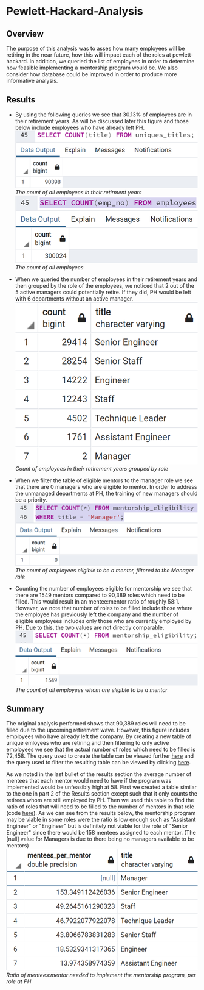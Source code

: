 # Pewlett-Hackard-Analysis

## Overview
The purpose of this analysis was to asses how many employees will be retiring in the near future, how this will impact each of the roles at pewlett-hackard. In addition, we queried the list of employees in order to determine how feasible implementing a mentorship program would be. We also consider how database could be improved in order to produce more informative analysis.

## Results
* By using the following queries we see that 30.13% of employees are in their retirement years. As will be discussed later this figure and those below include employees who have already left PH.
![retiring_count](./Resources/retiring_count.png)
*The count of all employees in their retirment years*
![employees_count](./Resources/employee_count.png)
*The count of all employees*

* When we queried the number of employees in their retirement years and then grouped by the role of the employees, we noticed that 2 out of the 5 active managers could potentially retire. If they did, PH would be left with 6 departments without an active manager.
![retiring_titles](./Resources/retiring_titles.png)  
*Count of employees in their retirement years grouped by role*

* When we filter the table of eligible mentors to the manager role we see that there are 0 managers who are eligible to mentor. In order to address the unmanaged departments at PH, the training of new managers should be a priority.
![mentor_managers](./Resources/mentor_managers.png)  
*The count of employees eligible to be a mentor, filtered to the Manager role*

* Counting the number of employees eligible for mentorship we see that there are 1549 mentors compared to 90,389 roles which need to be filled. This would result in an mentee:mentor ratio of roughly 58:1. However, we note that number of roles to be filled include those where the employee has previously left the company and the number of eligible employees includes only those who are currently employed by PH. Due to this, the two values are not directly comparable. 
![mentor_count](./Resources/mentor_count.png)  
*The count of all employees whom are eligible to be a mentor*

## Summary 
The original analysis performed shows that 90,389 roles will need to be filled due to the upcoming retirement wave. However, this figure includes employees who have already left the company. By creating a new table of unique emloyees who are retiring and then filtering to only active employees we see that the actual number of roles which need to be filled is 72,458. The query used to create the table can be viewed further [here](./Resources/uniques_with_dates.png) and the query used to filter the resulting table can be viewed by clicking [here](./Resources/current_count.png).  
  
As we noted in the last bullet of the results section the average number of mentees that each mentor would need to have if the program was implemented would be unfeasibly high at 58. First we created a table similar to the one in part 2 of the Results section except such that it only counts the retirees whom are still employed by PH. Then we used this table to find the ratio of roles that will need to be filled to the number of mentors in that role (code [here](./Resources/Employee_Database_challenge.sql#L82)). As we can see from the results below, the mentorship program may be viable in some roles were the ratio is low enough such as "Assistant Engineer" or "Engineer" but is definitely not viable for the role of "Senior Engineer" since there would be 158 mentees assigned to each mentor. (The [null] value for Managers is due to there being no managers available to be mentors) 
![mentees_per_mentor](./Resources/mentees_per_mentor.png)  
*Ratio of mentees:mentor needed to implement the mentorship program, per role at PH*
